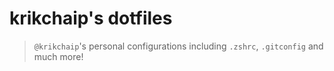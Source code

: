 # krikchaip's dotfiles

> `@krikchaip`'s personal configurations including `.zshrc`, `.gitconfig` and much more!

